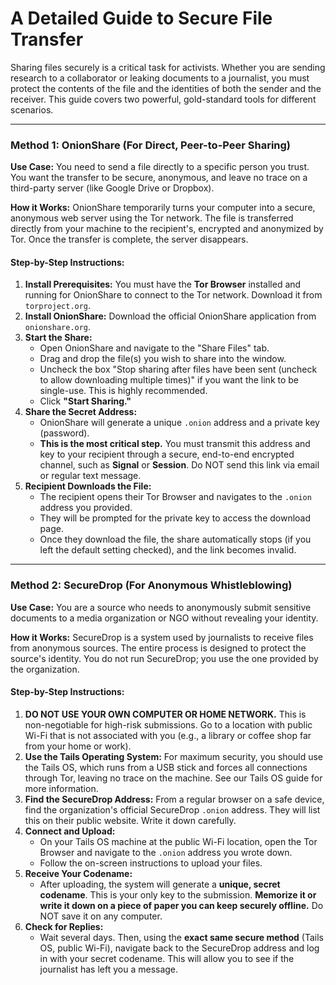 # A Detailed Guide to Secure File Transfer

Sharing files securely is a critical task for activists. Whether you are sending research to a collaborator or leaking documents to a journalist, you must protect the contents of the file and the identities of both the sender and the receiver. This guide covers two powerful, gold-standard tools for different scenarios.

---

### **Method 1: OnionShare (For Direct, Peer-to-Peer Sharing)**

**Use Case:** You need to send a file directly to a specific person you trust. You want the transfer to be secure, anonymous, and leave no trace on a third-party server (like Google Drive or Dropbox).

**How it Works:** OnionShare temporarily turns your computer into a secure, anonymous web server using the Tor network. The file is transferred directly from your machine to the recipient's, encrypted and anonymized by Tor. Once the transfer is complete, the server disappears.

#### **Step-by-Step Instructions:**

1.  **Install Prerequisites:** You must have the **Tor Browser** installed and running for OnionShare to connect to the Tor network. Download it from `torproject.org`.
2.  **Install OnionShare:** Download the official OnionShare application from `onionshare.org`.
3.  **Start the Share:**
    *   Open OnionShare and navigate to the "Share Files" tab.
    *   Drag and drop the file(s) you wish to share into the window.
    *   Uncheck the box "Stop sharing after files have been sent (uncheck to allow downloading multiple times)" if you want the link to be single-use. This is highly recommended.
    *   Click **"Start Sharing."**
4.  **Share the Secret Address:**
    *   OnionShare will generate a unique `.onion` address and a private key (password).
    *   **This is the most critical step.** You must transmit this address and key to your recipient through a secure, end-to-end encrypted channel, such as **Signal** or **Session**. Do NOT send this link via email or regular text message.
5.  **Recipient Downloads the File:**
    *   The recipient opens their Tor Browser and navigates to the `.onion` address you provided.
    *   They will be prompted for the private key to access the download page.
    *   Once they download the file, the share automatically stops (if you left the default setting checked), and the link becomes invalid.

---

### **Method 2: SecureDrop (For Anonymous Whistleblowing)**

**Use Case:** You are a source who needs to anonymously submit sensitive documents to a media organization or NGO without revealing your identity.

**How it Works:** SecureDrop is a system used by journalists to receive files from anonymous sources. The entire process is designed to protect the source's identity. You do not run SecureDrop; you use the one provided by the organization.

#### **Step-by-Step Instructions:**

1.  **DO NOT USE YOUR OWN COMPUTER OR HOME NETWORK.** This is non-negotiable for high-risk submissions. Go to a location with public Wi-Fi that is not associated with you (e.g., a library or coffee shop far from your home or work).
2.  **Use the Tails Operating System:** For maximum security, you should use the Tails OS, which runs from a USB stick and forces all connections through Tor, leaving no trace on the machine. See our Tails OS guide for more information.
3.  **Find the SecureDrop Address:** From a regular browser on a safe device, find the organization's official SecureDrop `.onion` address. They will list this on their public website. Write it down carefully.
4.  **Connect and Upload:**
    *   On your Tails OS machine at the public Wi-Fi location, open the Tor Browser and navigate to the `.onion` address you wrote down.
    *   Follow the on-screen instructions to upload your files.
5.  **Receive Your Codename:**
    *   After uploading, the system will generate a **unique, secret codename**. This is your only key to the submission. **Memorize it or write it down on a piece of paper you can keep securely offline.** Do NOT save it on any computer.
6.  **Check for Replies:**
    *   Wait several days. Then, using the **exact same secure method** (Tails OS, public Wi-Fi), navigate back to the SecureDrop address and log in with your secret codename. This will allow you to see if the journalist has left you a message.
